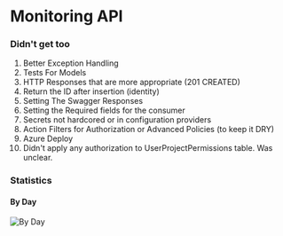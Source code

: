 # Monitoring API

### Didn't get too
1. Better Exception Handling
2. Tests For Models
3. HTTP Responses that are more appropriate (201 CREATED)
4. Return the ID after insertion (identity)
5. Setting The Swagger Responses
6. Setting the Required fields for the consumer
7. Secrets not hardcored or in configuration providers
8. Action Filters for Authorization or Advanced Policies (to keep it DRY)
9. Azure Deploy
10. Didn't apply any authorization to UserProjectPermissions table. Was unclear.

### Statistics

#### By Day
![By Day](http://github.com/daneb/monitoring/)